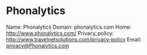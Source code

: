 
# Phonalytics

Name: Phonalytics
Domain: phonalytics.com
Home: http://www.phonalytics.com/
Privacy_policy: http://www.travelnetsolutions.com/privacy-policy
Email: privacy@Phonalytics.com
